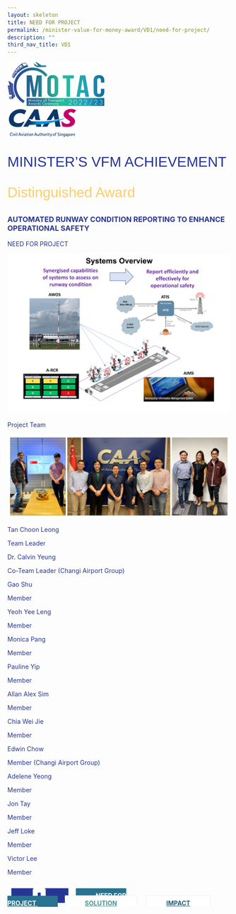 ```yaml
---
layout: skeleton
title: NEED FOR PROJECT
permalink: /minister-value-for-money-award/VD1/need-for-project/
description: ""
third_nav_title: VD1
---
```

<style>
  .raleway-font {
    font-family: "Raleway", sans-serif;
    font-size: 2rem;
  }

  .distinguished-award {
    font-family: "Vivaldi", sans-serif;
    font-size: 2rem;
    color: #ffcc66;
  }

  .text-pri {
    color: #273592;
  }

  .nav-tabs {
    border-bottom: none !important;
    overflow: hidden !important;
  }

  .nav-link {
    margin: 8px !important;
    border-radius: 0px !important;
    font-weight: 700 !important;
    padding: 0.5rem 2.8rem !important;
  }

  .link-home {
    border: 1px solid #eee !important;
    color: #fff !important;
    background: rgb(39, 54, 149) !important;
  }

  .link-project {
    border: 1px solid #eee !important;
    color: rgb(83, 114, 122) !important;
    background-color: #fff !important;
  }

  .link-project.active {
    border: none !important;
    color: #fff !important;
    background: rgb(41, 115, 144) !important;
  }

  .link-solution {
    border: 1px solid #eee !important;
    color: rgb(69, 148, 145) !important;
    background-color: #fff !important;
  }

  .link-solution.active {
    border: none !important;
    color: #fff !important;
    background: rgb(34, 155, 189) !important;
  }

  .link-impact {
    border: 1px solid #eee !important;
    color: rgb(41, 95, 120) !important;
    background-color: #fff !important;
  }

  .link-impact.active {
    border: none !important;
    color: #fff !important;
    background: rgb(10, 91, 142) !important;
  }
</style>
<div class="container py-5 bg-card text-pri">
  <div class="row">
    <div class="col-sm-12 pt-4 pb-3 text-center">
      <img src="/images/Logos/MOTAC_header.png" alt="motac logo" class="img-fluid" />
    </div>
  </div>
  <div class="row border border-4 border-info">
    <div class="col-sm-4 py-3 text-center d-flex flex-column align-items-center justify-content-center">
      <img src="/images/Logos/CAAS.png" class="img-fluid" alt="CAAS" />
    </div>
    <div class="col-sm-8 py-3 text-center bg-primary d-flex justify-content-center flex-column aligin-items-center">
      <p class="mb-0 text-light font-weight-bold raleway-font"> MINISTER’S VFM ACHIEVEMENT </p>
      <p class="mb-0 distinguished-award">Distinguished Award</p>
    </div>
  </div>
  <div class="row">
    <div class="col-12 py-3">
      <h3 class="text-center  font-weight-bold"> AUTOMATED RUNWAY CONDITION REPORTING TO ENHANCE OPERATIONAL SAFETY </h3>
    </div>
    <div class="col-sm-12 text-center py-2 my-2 bg-secondary">
      <p class="mb-0 h3  font-weight-bold text-uppercase"> NEED FOR PROJECT​ </p>
    </div>
    <div class="col-12 py-3">
      <img src="/images/VFM/VD1/VD1 IconicPic2.png" class="img-fluid border my-5" />
    </div>
  </div>
  <div class="row">
    <div class="col-sm-12 text-center py-2 my-2 bg-secondary">
      <p class="mb-0 h3  font-weight-bold text-uppercase"> Project Team​ </p>
    </div>
    <div class="col-sm-11 text-center mx-auto py-3">
      <img src="/images/VFM/VD1/Team_Photo_Combined.jpg" class="img-fluid border border-5 border-secondary" alt="" />
    </div>
    <div class="row py-5">
      <div class="col-sm-6">
        <div class="row">
          <div class="col-sm-6">
            <p class="mb-2 h5  font-weight-bold">Tan Choon Leong</p>
          </div>
          <div class="col-sm-6">
            <p class="mb-2 h5  font-weight-bold">Team Leader​</p>
          </div>
        </div>
        <div class="row">
          <div class="col-sm-6">
            <p class="mb-2 h5  font-weight-bold"> Dr. Calvin Yeung </p>
          </div>
          <div class="col-sm-6">
            <p class="mb-2 h5  font-weight-bold"> Co-Team Leader (Changi Airport Group) </p>
          </div>
        </div>
        <div class="row">
          <div class="col-sm-6">
            <p class="mb-2 h5  font-weight-bold">Gao Shu</p>
          </div>
          <div class="col-sm-6">
            <p class="mb-2 h5  font-weight-bold">Member</p>
          </div>
        </div>
        <div class="row">
          <div class="col-sm-6">
            <p class="mb-2 h5  font-weight-bold">Yeoh Yee Leng</p>
          </div>
          <div class="col-sm-6">
            <p class="mb-2 h5  font-weight-bold">Member</p>
          </div>
        </div>
        <div class="row">
          <div class="col-sm-6">
            <p class="mb-2 h5  font-weight-bold">Monica Pang</p>
          </div>
          <div class="col-sm-6">
            <p class="mb-2 h5  font-weight-bold">Member</p>
          </div>
        </div>
        <div class="row">
          <div class="col-sm-6">
            <p class="mb-2 h5  font-weight-bold">Pauline Yip</p>
          </div>
          <div class="col-sm-6">
            <p class="mb-2 h5  font-weight-bold">Member</p>
          </div>
        </div>
      </div>
      <div class="col-sm-6">
        <div class="row">
          <div class="col-sm-6">
            <p class="mb-2 h5  font-weight-bold">Allan Alex Sim</p>
          </div>
          <div class="col-sm-6">
            <p class="mb-2 h5  font-weight-bold">Member </p>
          </div>
        </div>
        <div class="row">
          <div class="col-sm-6">
            <p class="mb-2 h5  font-weight-bold">Chia Wei Jie</p>
          </div>
          <div class="col-sm-6">
            <p class="mb-2 h5  font-weight-bold">Member </p>
          </div>
        </div>
        <div class="row">
          <div class="col-sm-6">
            <p class="mb-2 h5  font-weight-bold">Edwin Chow​</p>
          </div>
          <div class="col-sm-6">
            <p class="mb-2 h5  font-weight-bold"> Member (Changi Airport Group) </p>
          </div>
        </div>
        <div class="row">
          <div class="col-sm-6">
            <p class="mb-2 h5  font-weight-bold">Adelene Yeong​</p>
          </div>
          <div class="col-sm-6">
            <p class="mb-2 h5  font-weight-bold">Member</p>
          </div>
        </div>
        <div class="row">
          <div class="col-sm-6">
            <p class="mb-2 h5  font-weight-bold">Jon Tay​</p>
          </div>
          <div class="col-sm-6">
            <p class="mb-2 h5  font-weight-bold">Member</p>
          </div>
        </div>
        <div class="row">
          <div class="col-sm-6">
            <p class="mb-2 h5  font-weight-bold">Jeff Loke​</p>
          </div>
          <div class="col-sm-6">
            <p class="mb-2 h5  font-weight-bold">Member</p>
          </div>
        </div>
        <div class="row">
          <div class="col-sm-6">
            <p class="mb-2 h5  font-weight-bold">Victor Lee​</p>
          </div>
          <div class="col-sm-6">
            <p class="mb-2 h5  font-weight-bold">Member</p>
          </div>
        </div>
      </div>
    </div>
  </div>
  <nav>
    <div class="nav nav-tabs nav-fill" id="nav-tab" role="tablist">
      <a class="nav-link text-uppercase link-home text-decoration-none" id="nav-home-tab" href="/minister-value-for-money-award/VD1/home/">
        <svg xmlns="http://www.w3.org/2000/svg" width="36" height="36" fill="currentColor" class="bi bi-house-door-fill" viewBox="0 0 16 16">
          <path d="M6.5 14.5v-3.505c0-.245.25-.495.5-.495h2c.25 0 .5.25.5.5v3.5a.5.5 0 0 0 .5.5h4a.5.5 0 0 0 .5-.5v-7a.5.5 0 0 0-.146-.354L13 5.793V2.5a.5.5 0 0 0-.5-.5h-1a.5.5 0 0 0-.5.5v1.293L8.354 1.146a.5.5 0 0 0-.708 0l-6 6A.5.5 0 0 0 1.5 7.5v7a.5.5 0 0 0 .5.5h4a.5.5 0 0 0 .5-.5Z" />
        </svg>
      </a>
      <a class="nav-link link-project active text-decoration-none" id="nav-project-tab" href="/"> NEED FOR <br /> PROJECT </a>
      <a class="nav-link link-solution text-decoration-none" id="nav-solution-tab" href="/"> SOLUTION</a>
      <a class="nav-link link-impact text-decoration-none" id="nav-impact-tab" href="/"> IMPACT</a>
    </div>
  </nav>
</div>